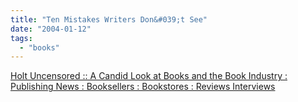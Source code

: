 ```yaml
---
title: "Ten Mistakes Writers Don&#039;t See"
date: "2004-01-12"
tags: 
  - "books"
---
```


[Holt Uncensored :: A Candid Look at Books and the Book Industry : Publishing News : Booksellers : Bookstores : Reviews Interviews](http://www.holtuncensored.com/ten_mistakes.html "Holt Uncensored :: A Candid Look at Books and the Book Industry : Publishing News : Booksellers : Bookstores : Reviews Interviews")

